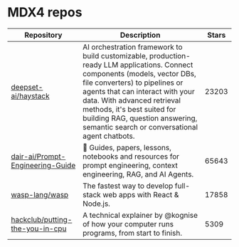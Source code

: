 # MDX4 repos

| Repository                                                                              | Description                                                                                                                                                                                                                                                                                                                                      | Stars |
| --------------------------------------------------------------------------------------- | ------------------------------------------------------------------------------------------------------------------------------------------------------------------------------------------------------------------------------------------------------------------------------------------------------------------------------------------------ | ----- |
| [deepset-ai/haystack](https://github.com/deepset-ai/haystack)                           | AI orchestration framework to build customizable, production-ready LLM applications. Connect components (models, vector DBs, file converters) to pipelines or agents that can interact with your data. With advanced retrieval methods, it's best suited for building RAG, question answering, semantic search or conversational agent chatbots. | 23203 |
| [dair-ai/Prompt-Engineering-Guide](https://github.com/dair-ai/Prompt-Engineering-Guide) | 🐙 Guides, papers, lessons, notebooks and resources for prompt engineering, context engineering, RAG, and AI Agents.                                                                                                                                                                                                                             | 65643 |
| [wasp-lang/wasp](https://github.com/wasp-lang/wasp)                                     | The fastest way to develop full-stack web apps with React & Node.js.                                                                                                                                                                                                                                                                             | 17858 |
| [hackclub/putting-the-you-in-cpu](https://github.com/hackclub/putting-the-you-in-cpu)   | A technical explainer by @kognise of how your computer runs programs, from start to finish.                                                                                                                                                                                                                                                      | 5309  |
